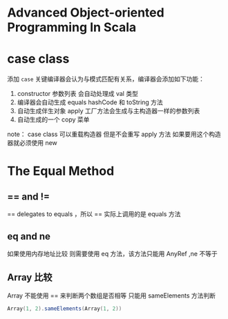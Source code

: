 # Advanced Object-oriented Programming In Scala

# case class 

添加 ``case`` 关键编译器会认为与模式匹配有关系，编译器会添加如下功能：

1. constructor 参数列表 会自动处理成 val 类型
2. 编译器会自动生成 equals hashCode 和 toString 方法
3. 自动生成伴生对象 apply 工厂方法会生成与主构造器一样的参数列表
4. 自动生成的一个 copy 菜单

note： case class 可以重载构造器 但是不会重写 apply 方法 如果要用这个构造器就必须使用 new 

# The Equal Method 
##  == and !=
 
== delegates to equals ，所以 == 实际上调用的是 equals 方法
## eq and ne

如果使用内存地址比较 则需要使用 eq 方法，该方法只能用 AnyRef ,ne 不等于

## Array 比较
Array 不能使用 == 来判断两个数组是否相等
只能用 sameElements 方法判断
```scala
Array(1, 2).sameElements(Array(1, 2))
```




